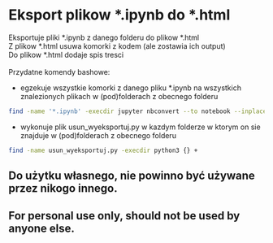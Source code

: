# Eksport plikow *.ipynb do *.html

Eksportuje pliki *.ipynb z danego folderu do plikow *.html<br>
Z plikow *.html usuwa komorki z kodem (ale zostawia ich output)<br>
Do plikow *.html dodaje spis tresci<br>
<br>
Przydatne komendy bashowe:
- egzekuje wszystkie komorki z danego pliku *.ipynb na wszystkich znalezionych plikach w (pod)folderach z obecnego folderu
```bash
find -name '*.ipynb' -execdir jupyter nbconvert --to notebook --inplace --execute {} +
```
- wykonuje plik usun_wyeksportuj.py w kazdym folderze w ktorym on sie znajduje w (pod)folderach z obecnego folderu
```bash
find -name usun_wyeksportuj.py -execdir python3 {} +
```
## Do użytku własnego, nie powinno być używane przez nikogo innego.

## For personal use only, should not be used by anyone else.
